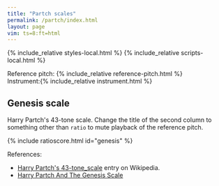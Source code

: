 ```yaml
---
title: "Partch scales"
permalink: /partch/index.html
layout: page
vim: ts=8:ft=html
---
```


{% include_relative styles-local.html %}
{% include_relative scripts-local.html %}


<nobr><label for="reference">Reference&nbsp;pitch:&nbsp;</label>{% include_relative reference-pitch.html %}</nobr>
<nobr><label for="instrument">Instrument:</label>{% include_relative instrument.html %}</nobr>


<h2> Genesis scale </h2>

Harry Partch's 43-tone scale.  Change the title of the second column to something other than `ratio`
to mute playback of the reference pitch.

{% include ratioscore.html id="genesis" %}
<script type="application/x-ratioscore" id="genesis">
!! Harry Partch's 43-note Genesis scale
**dtime	**ratio	**ratio	**cents	**gap
*MM120	*I#13	*I#13	*	*
*	*ref:G3	*ref:G3	*	*
1	1	1	0.0	.
1	1	81/80	21.5	gap
1	1	33/32	53.2	gap
1	1	21/20	84.5	gap
1	1	16/15	111.7	gap
1	1	12/11	150.6	.
1	1	11/10	165.0	.
1	1	10/9	182.4	.
1	1	9/8	203.9	.
1	1	8/7	231.2	.
1	1	7/6	266.9	.
1	1	32/27	294.1	gap
1	1	6/5	315.6	.
1	1	11/9	347.4	.
1	1	5/4	386.3	.
1	1	14/11	417.5	.
1	1	9/7	435.1	.
1	1	21/16	470.8	gap
1	1	4/3	498.0	.
1	1	27/20	519.5	gap
1	1	11/8	551.3	.
1	1	7/5	582.5	.
1	1	10/7	617.5	.
1	1	16/11	648.7	.
1	1	40/27	680.5	gap
1	1	3/2	702.0	.
1	1	32/21	729.2	gap
1	1	14/9	764.9	.
1	1	11/7	782.5	.
1	1	8/5	813.7	.
1	1	18/11	852.6	.
1	1	5/3	884.4	.
1	1	27/16	905.9	gap
1	1	12/7	933.1	.
1	1	7/4	968.8	.
1	1	16/9	996.1	.
1	1	9/5	1017.6	.
1	1	20/11	1035.0	.
1	1	11/6	1049.4	.
1	1	15/8	1088.3	gap
1	1	40/21	1115.5	gap
1	1	64/33	1146.8	gap
1	1	160/81	1178.5	gap
1	1	2/1	1200.0	.
*-	*-	*-	*-	*-
</script>

References: 

<ul>
<li> <a target="_blank" href="https://en.wikipedia.org/wiki/Harry_Partch's_43-tone_scale">Harry Partch's 43-tone_scale</a> entry on Wikipedia.</li>
<li> <a target="_blank" href="https://www.youtube.com/watch?v=KwLeCO2w9H4">Harry Partch And The Genesis Scale</a> </li>
</ul>


